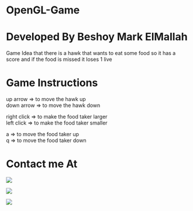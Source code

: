 # OpenGL-Game
# Developed By Beshoy Mark ElMallah

Game Idea that there is a hawk that wants to eat some food so it has a score and if the food is missed it loses 1 live

# Game Instructions
up arrow => to move the hawk up
<br>
down arrow => to move the hawk down
<br>

right click => to make the food taker larger
<br>
left click => to make the food taker smaller
<br>

a => to move the food taker up
<br>
q => to move the food taker down
<br>




# Contact me At
<a href="https://www.linkedin.com/in/beshoy-mark-elmallah/"><img src="https://img.shields.io/badge/LinkedIn-0077B5?style=for-the-badge&logo=linkedin&logoColor=white" />

  <a href="mailto: besho.elmallah@gmail.com"><img src="https://img.shields.io/badge/Gmail-D14836?style=for-the-badge&logo=gmail&logoColor=white" />
  
  <a href="https://github.com/BeshoyMarkElMallah"><img src="https://img.shields.io/badge/GitHub-100000?style=for-the-badge&logo=github&logoColor=white" />
    
